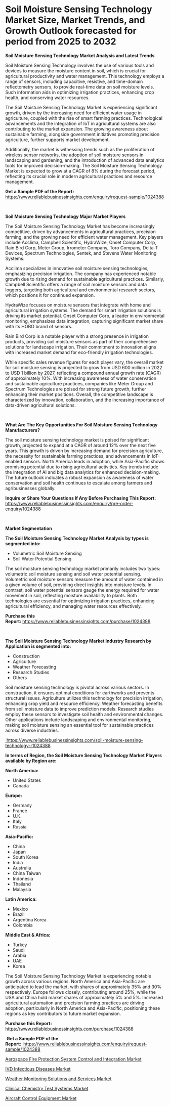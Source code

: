 <p><h1>Soil Moisture Sensing Technology Market Size, Market Trends, and Growth Outlook forecasted for period from 2025 to 2032</h1></p><p><strong>Soil Moisture Sensing Technology Market Analysis and Latest Trends</strong></p>
<p><p>Soil Moisture Sensing Technology involves the use of various tools and devices to measure the moisture content in soil, which is crucial for agricultural productivity and water management. This technology employs a range of sensors, including capacitive, resistive, and time-domain reflectometry sensors, to provide real-time data on soil moisture levels. Such information aids in optimizing irrigation practices, enhancing crop health, and conserving water resources.</p><p>The Soil Moisture Sensing Technology Market is experiencing significant growth, driven by the increasing need for efficient water usage in agriculture, coupled with the rise of smart farming practices. Technological advancements and the integration of IoT in agricultural systems are also contributing to the market expansion. The growing awareness about sustainable farming, alongside government initiatives promoting precision agriculture, further supports market development.</p><p>Additionally, the market is witnessing trends such as the proliferation of wireless sensor networks, the adoption of soil moisture sensors in landscaping and gardening, and the introduction of advanced data analytics tools for improved decision-making. The Soil Moisture Sensing Technology Market is expected to grow at a CAGR of 8% during the forecast period, reflecting its crucial role in modern agricultural practices and resource management.</p></p>
<p><strong>Get a Sample PDF of the Report:&nbsp;</strong> <a href="https://www.reliablebusinessinsights.com/enquiry/request-sample/1024388?utm_campaign=62&utm_medium=2&utm_source=Github&utm_content=ia&utm_term=08032025&utm_id=soil-moisture-sensing-technology">https://www.reliablebusinessinsights.com/enquiry/request-sample/1024388</a></p>
<p>&nbsp;</p>
<p><strong>Soil Moisture Sensing Technology Major Market Players</strong></p>
<p><p>The Soil Moisture Sensing Technology Market has become increasingly competitive, driven by advancements in agricultural practices, precision farming, and the growing need for efficient water management. Key players include Acclima, Campbell Scientific, HydraWize, Onset Computer Corp, Rain Bird Corp, Meter Group, Irrometer Company, Toro Company, Delta-T Devices, Spectrum Technologies, Sentek, and Stevens Water Monitoring Systems.</p><p>Acclima specializes in innovative soil moisture sensing technologies, emphasizing precision irrigation. The company has experienced notable growth due to rising demand for sustainable agricultural practices. Similarly, Campbell Scientific offers a range of soil moisture sensors and data loggers, targeting both agricultural and environmental research sectors, which positions it for continued expansion.</p><p>HydraWize focuses on moisture sensors that integrate with home and agricultural irrigation systems. The demand for smart irrigation solutions is driving its market potential. Onset Computer Corp, a leader in environmental monitoring, emphasizes data integration, capturing significant market share with its HOBO brand of sensors.</p><p>Rain Bird Corp is a notable player with a strong presence in irrigation products, providing soil moisture sensors as part of their comprehensive solutions for landscape irrigation. Their commitment to innovation aligns with increased market demand for eco-friendly irrigation technologies.</p><p>While specific sales revenue figures for each player vary, the overall market for soil moisture sensing is projected to grow from USD 600 million in 2022 to USD 1 billion by 2027, reflecting a compound annual growth rate (CAGR) of approximately 10%. With increasing awareness of water conservation and sustainable agriculture practices, companies like Meter Group and Spectrum Technologies are poised for strong future growth, further enhancing their market positions. Overall, the competitive landscape is characterized by innovation, collaboration, and the increasing importance of data-driven agricultural solutions.</p></p>
<p>&nbsp;</p>
<p><strong>What Are The Key Opportunities For Soil Moisture Sensing Technology Manufacturers?</strong></p>
<p><p>The soil moisture sensing technology market is poised for significant growth, projected to expand at a CAGR of around 12% over the next five years. This growth is driven by increasing demand for precision agriculture, the necessity for sustainable farming practices, and advancements in IoT-enabled sensors. North America leads in adoption, while Asia-Pacific shows promising potential due to rising agricultural activities. Key trends include the integration of AI and big data analytics for enhanced decision-making. The future outlook indicates a robust expansion as awareness of water conservation and soil health continues to escalate among farmers and agribusinesses globally.</p></p>
<p><strong>Inquire or Share Your Questions If Any Before Purchasing This Report:</strong> <a href="https://www.reliablebusinessinsights.com/enquiry/pre-order-enquiry/1024388?utm_campaign=62&utm_medium=2&utm_source=Github&utm_content=ia&utm_term=08032025&utm_id=soil-moisture-sensing-technology">https://www.reliablebusinessinsights.com/enquiry/pre-order-enquiry/1024388</a></p>
<p>&nbsp;</p>
<p><strong>Market Segmentation</strong></p>
<p><strong>The Soil Moisture Sensing Technology Market Analysis by types is segmented into:</strong></p>
<p><ul><li>Volumetric Soil Moisture Sensing</li><li>Soil Water Potential Sensing</li></ul></p>
<p><p>The soil moisture sensing technology market primarily includes two types: volumetric soil moisture sensing and soil water potential sensing. Volumetric soil moisture sensors measure the amount of water contained in a given volume of soil, providing direct insights into moisture levels. In contrast, soil water potential sensors gauge the energy required for water movement in soil, reflecting moisture availability to plants. Both technologies are essential for optimizing irrigation practices, enhancing agricultural efficiency, and managing water resources effectively.</p></p>
<p><strong>Purchase this Report:&nbsp;</strong><a href="https://www.reliablebusinessinsights.com/purchase/1024388?utm_campaign=62&utm_medium=2&utm_source=Github&utm_content=ia&utm_term=08032025&utm_id=soil-moisture-sensing-technology">https://www.reliablebusinessinsights.com/purchase/1024388</a></p>
<p>&nbsp;</p>
<p><strong>The Soil Moisture Sensing Technology Market Industry Research by Application is segmented into:</strong></p>
<p><ul><li>Construction</li><li>Agriculture</li><li>Weather Forecasting</li><li>Research Studies</li><li>Others</li></ul></p>
<p><p>Soil moisture sensing technology is pivotal across various sectors. In construction, it ensures optimal conditions for earthworks and prevents structural issues. Agriculture utilizes this technology for precision irrigation, enhancing crop yield and resource efficiency. Weather forecasting benefits from soil moisture data to improve prediction models. Research studies employ these sensors to investigate soil health and environmental changes. Other applications include landscaping and environmental monitoring, making soil moisture sensing an essential tool for sustainable practices across diverse industries.</p></p>
<p><a href="https://www.reliablebusinessinsights.com/soil-moisture-sensing-technology-r1024388?utm_campaign=62&utm_medium=2&utm_source=Github&utm_content=ia&utm_term=08032025&utm_id=soil-moisture-sensing-technology">&nbsp;https://www.reliablebusinessinsights.com/soil-moisture-sensing-technology-r1024388</a></p>
<p><strong>In terms of Region, the Soil Moisture Sensing Technology Market Players available by Region are:</strong></p>
<p>
    <p> <strong> North America: </strong>
        <ul>
            <li>United States</li>
            <li>Canada</li>
        </ul>
        </p> 
    <p> <strong> Europe: </strong>
        <ul>
            <li>Germany</li>
            <li>France</li>
            <li>U.K.</li>
            <li>Italy</li>
            <li>Russia</li>
        </ul>
        </p> 
    <p> <strong> Asia-Pacific: </strong>
        <ul>
            <li>China</li>
            <li>Japan</li>
            <li>South Korea</li>
            <li>India</li>
            <li>Australia</li>
            <li>China Taiwan</li>
            <li>Indonesia</li>
            <li>Thailand</li>
            <li>Malaysia</li>
        </ul>
        </p> 
    <p> <strong> Latin America: </strong>
        <ul>
            <li>Mexico</li>
            <li>Brazil</li>
            <li>Argentina Korea</li>
            <li>Colombia</li>
        </ul>
        </p> 
    <p> <strong> Middle East & Africa: </strong>
        <ul>
            <li>Turkey</li>
            <li>Saudi</li>
            <li>Arabia</li>
            <li>UAE</li>
            <li>Korea</li>
        </ul>
    </p>
    </p>
<p><p>The Soil Moisture Sensing Technology Market is experiencing notable growth across various regions. North America and Asia-Pacific are anticipated to lead the market, with shares of approximately 35% and 30% respectively. Europe follows closely, contributing around 25%, while the USA and China hold market shares of approximately 5% and 5%. Increased agricultural automation and precision farming practices are driving adoption, particularly in North America and Asia-Pacific, positioning these regions as key contributors to future market expansion.</p></p>
<p><strong>Purchase this Report: </strong><a href="https://www.reliablebusinessinsights.com/purchase/1024388?utm_campaign=62&utm_medium=2&utm_source=Github&utm_content=ia&utm_term=08032025&utm_id=soil-moisture-sensing-technology">https://www.reliablebusinessinsights.com/purchase/1024388</a></p>
<p>&nbsp;<strong>Get a Sample PDF of the Report:&nbsp;&nbsp;</strong><a href="https://www.reliablebusinessinsights.com/enquiry/request-sample/1024388?utm_campaign=62&utm_medium=2&utm_source=Github&utm_content=ia&utm_term=08032025&utm_id=soil-moisture-sensing-technology">https://www.reliablebusinessinsights.com/enquiry/request-sample/1024388</a></p>
<p><strong></strong></p>
<p><p><a href="https://github.com/hacklmenckg6/Market-Research-Report-List-1/blob/main/aerospace-fire-protection-system-control-and-integration-market.md?utm_campaign=62&utm_medium=2&utm_source=Github&utm_content=ia&utm_term=08032025&utm_id=soil-moisture-sensing-technology">Aerospace Fire Protection System Control and Integration Market</a></p><p><a href="https://github.com/knipsfilip8f/Market-Research-Report-List-1/blob/main/ivd-infectious-diseases-market.md?utm_campaign=62&utm_medium=2&utm_source=Github&utm_content=ia&utm_term=08032025&utm_id=soil-moisture-sensing-technology">IVD Infectious Diseases Market</a></p><p><a href="https://github.com/ghimergela93/Market-Research-Report-List-1/blob/main/weather-monitoring-solutions-and-services-market.md?utm_campaign=62&utm_medium=2&utm_source=Github&utm_content=ia&utm_term=08032025&utm_id=soil-moisture-sensing-technology">Weather Monitoring Solutions and Services Market</a></p><p><a href="https://github.com/azetehhasle/Market-Research-Report-List-1/blob/main/clinical-chemistry-test-systems-market.md?utm_campaign=62&utm_medium=2&utm_source=Github&utm_content=ia&utm_term=08032025&utm_id=soil-moisture-sensing-technology">Clinical Chemistry Test Systems Market</a></p><p><a href="https://github.com/hirtzhulstsq/Market-Research-Report-List-1/blob/main/aircraft-control-equipment-market.md?utm_campaign=62&utm_medium=2&utm_source=Github&utm_content=ia&utm_term=08032025&utm_id=soil-moisture-sensing-technology">Aircraft Control Equipment Market</a></p></p>